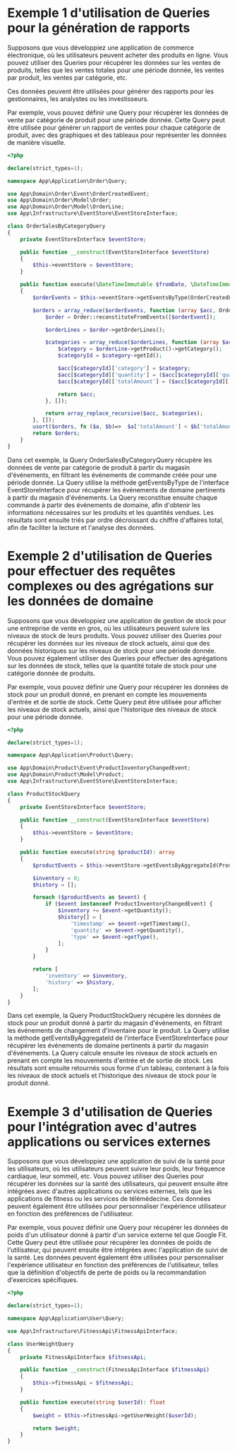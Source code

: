 # Exemple 1 d'utilisation de Queries pour la génération de rapports

Supposons que vous développiez une application de commerce électronique, où les utilisateurs peuvent acheter des produits en ligne. Vous pouvez utiliser des Queries pour récupérer les données sur les ventes de produits, telles que les ventes totales pour une période donnée, les ventes par produit, les ventes par catégorie, etc. 

Ces données peuvent être utilisées pour générer des rapports pour les gestionnaires, les analystes ou les investisseurs.

Par exemple, vous pouvez définir une Query pour récupérer les données de vente par catégorie de produit pour une période donnée. 
Cette Query peut être utilisée pour générer un rapport de ventes pour chaque catégorie de produit, avec des graphiques et des tableaux pour représenter les données de manière visuelle.


```php
<?php

declare(strict_types=1);

namespace App\Application\Order\Query;

use App\Domain\Order\Event\OrderCreatedEvent;
use App\Domain\Order\Model\Order;
use App\Domain\Order\Model\OrderLine;
use App\Infrastructure\EventStore\EventStoreInterface;

class OrderSalesByCategoryQuery
{
    private EventStoreInterface $eventStore;

    public function __construct(EventStoreInterface $eventStore)
    {
        $this->eventStore = $eventStore;
    }

    public function execute(\DateTimeImmutable $fromDate, \DateTimeImmutable $toDate): array
    {
        $orderEvents = $this->eventStore->getEventsByType(OrderCreatedEvent::class, $fromDate, $toDate);

        $orders = array_reduce($orderEvents, function (array $acc, OrderCreatedEvent $orderEvent) {
            $order = Order::reconstituteFromEvents([$orderEvent]);

            $orderLines = $order->getOrderLines();

            $categories = array_reduce($orderLines, function (array $acc, OrderLine $orderLine) {
                $category = $orderLine->getProduct()->getCategory();
                $categoryId = $category->getId();

                $acc[$categoryId]['category'] = $category;
                $acc[$categoryId]['quantity'] = ($acc[$categoryId]['quantity'] ?? 0) + $orderLine->getQuantity();
                $acc[$categoryId]['totalAmount'] = ($acc[$categoryId]['totalAmount'] ?? 0) + $orderLine->getTotalAmount();

                return $acc;
            }, []);

            return array_replace_recursive($acc, $categories);
        }, []);
        usort($orders, fn ($a, $b)=>  $a['totalAmount'] < $b['totalAmount']);
        return $orders;
    }
}

```
Dans cet exemple, la Query OrderSalesByCategoryQuery récupère les données de vente par catégorie de produit à partir du magasin d'événements, en filtrant les événements de commande créée pour une période donnée. La Query utilise la méthode getEventsByType de l'interface EventStoreInterface pour récupérer les événements de domaine pertinents à partir du magasin d'événements. La Query reconstitue ensuite chaque commande à partir des événements de domaine, afin d'obtenir les informations nécessaires sur les produits et les quantités vendues. Les résultats sont ensuite triés par ordre décroissant du chiffre d'affaires total, afin de faciliter la lecture et l'analyse des données.

# Exemple 2  d'utilisation de Queries pour effectuer des requêtes complexes ou des agrégations sur les données de domaine


Supposons que vous développiez une application de gestion de stock pour une entreprise de vente en gros, où les utilisateurs peuvent suivre les niveaux de stock de leurs produits. Vous pouvez utiliser des Queries pour récupérer les données sur les niveaux de stock actuels, ainsi que des données historiques sur les niveaux de stock pour une période donnée. Vous pouvez également utiliser des Queries pour effectuer des agrégations sur les données de stock, telles que la quantité totale de stock pour une catégorie donnée de produits.

Par exemple, vous pouvez définir une Query pour récupérer les données de stock pour un produit donné, en prenant en compte les mouvements d'entrée et de sortie de stock. Cette Query peut être utilisée pour afficher les niveaux de stock actuels, ainsi que l'historique des niveaux de stock pour une période donnée.

```php
<?php

declare(strict_types=1);

namespace App\Application\Product\Query;

use App\Domain\Product\Event\ProductInventoryChangedEvent;
use App\Domain\Product\Model\Product;
use App\Infrastructure\EventStore\EventStoreInterface;

class ProductStockQuery
{
    private EventStoreInterface $eventStore;

    public function __construct(EventStoreInterface $eventStore)
    {
        $this->eventStore = $eventStore;
    }

    public function execute(string $productId): array
    {
        $productEvents = $this->eventStore->getEventsByAggregateId(Product::class, $productId);

        $inventory = 0;
        $history = [];

        foreach ($productEvents as $event) {
            if ($event instanceof ProductInventoryChangedEvent) {
                $inventory += $event->getQuantity();
                $history[] = [
                    'timestamp' => $event->getTimestamp(),
                    'quantity' => $event->getQuantity(),
                    'type' => $event->getType(),
                ];
            }
        }

        return [
            'inventory' => $inventory,
            'history' => $history,
        ];
    }
}

```
Dans cet exemple, la Query ProductStockQuery récupère les données de stock pour un produit donné à partir du magasin d'événements, en filtrant les événements de changement d'inventaire pour le produit. La Query utilise la méthode getEventsByAggregateId de l'interface EventStoreInterface pour récupérer les événements de domaine pertinents à partir du magasin d'événements. La Query calcule ensuite les niveaux de stock actuels en prenant en compte les mouvements d'entrée et de sortie de stock. Les résultats sont ensuite retournés sous forme d'un tableau, contenant à la fois les niveaux de stock actuels et l'historique des niveaux de stock pour le produit donné.

# Exemple 3 d'utilisation de Queries pour l'intégration avec d'autres applications ou services externes

Supposons que vous développiez une application de suivi de la santé pour les utilisateurs, où les utilisateurs peuvent suivre leur poids, leur fréquence cardiaque, leur sommeil, etc. Vous pouvez utiliser des Queries pour récupérer les données sur la santé des utilisateurs, qui peuvent ensuite être intégrées avec d'autres applications ou services externes, tels que les applications de fitness ou les services de télémédecine. Ces données peuvent également être utilisées pour personnaliser l'expérience utilisateur en fonction des préférences de l'utilisateur.

Par exemple, vous pouvez définir une Query pour récupérer les données de poids d'un utilisateur donné à partir d'un service externe tel que Google Fit. Cette Query peut être utilisée pour récupérer les données de poids de l'utilisateur, qui peuvent ensuite être intégrées avec l'application de suivi de la santé. Les données peuvent également être utilisées pour personnaliser l'expérience utilisateur en fonction des préférences de l'utilisateur, telles que la définition d'objectifs de perte de poids ou la recommandation d'exercices spécifiques.

```php
<?php

declare(strict_types=1);

namespace App\Application\User\Query;

use App\Infrastructure\FitnessApi\FitnessApiInterface;

class UserWeightQuery
{
    private FitnessApiInterface $fitnessApi;

    public function __construct(FitnessApiInterface $fitnessApi)
    {
        $this->fitnessApi = $fitnessApi;
    }

    public function execute(string $userId): float
    {
        $weight = $this->fitnessApi->getUserWeight($userId);

        return $weight;
    }
}

```